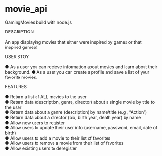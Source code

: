 # movie_api
GamingMovies build with node.js <br>

DESCRIPTION <br>
<br>
An app displaying movies that either were inspired by games or that inspired games!

USER STOY <br>
<br>
● As a user you can recieve information about movies and learn about their background.
● As a user you can create a profile and save a list of your favorite movies.

FEATURES<br> 
<br>
● Return a list of ALL movies to the user <br>
● Return data (description, genre, director) about a single movie by title to the user <br>
● Return data about a genre (description) by name/title (e.g., “Action”) <br>
● Return data about a director (bio, birth year, death year) by name <br>
● Allow new users to register <br>
● Allow users to update their user info (username, password, email, date of birth) <br>
● Allow users to add a movie to their list of favorites <br>
● Allow users to remove a movie from their list of favorites <br>
● Allow existing users to deregister <br>
